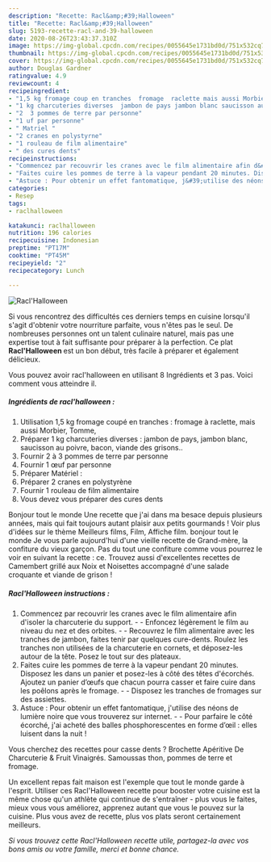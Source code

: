 ```yaml
---
description: "Recette: Racl&amp;#39;Halloween"
title: "Recette: Racl&amp;#39;Halloween"
slug: 5193-recette-racl-and-39-halloween
date: 2020-08-26T23:43:37.310Z
image: https://img-global.cpcdn.com/recipes/0055645e1731bd0d/751x532cq70/raclhalloween-photo-principale-de-la-recette.jpg
thumbnail: https://img-global.cpcdn.com/recipes/0055645e1731bd0d/751x532cq70/raclhalloween-photo-principale-de-la-recette.jpg
cover: https://img-global.cpcdn.com/recipes/0055645e1731bd0d/751x532cq70/raclhalloween-photo-principale-de-la-recette.jpg
author: Douglas Gardner
ratingvalue: 4.9
reviewcount: 4
recipeingredient:
- "1,5 kg fromage coup en tranches  fromage  raclette mais aussi Morbier Tomme"
- "1 kg charcuteries diverses  jambon de pays jambon blanc saucisson au poivre bacon viande des grisons"
- "2  3 pommes de terre par personne"
- "1 uf par personne"
- " Matriel "
- "2 cranes en polystyrne"
- "1 rouleau de film alimentaire"
- " des cures dents"
recipeinstructions:
- "Commencez par recouvrir les cranes avec le film alimentaire afin d&#39;isoler la charcuterie du support.  Enfoncez légèrement le film au niveau du nez et des orbites.  Recouvrez le film alimentaire avec les tranches de jambon, faites tenir par quelques cure-dents. Roulez les tranches non utilisées de la charcuterie en cornets, et déposez-les autour de la tête. Posez le tout sur des plateaux."
- "Faites cuire les pommes de terre à la vapeur pendant 20 minutes. Disposez les dans un panier et posez-les à côté des têtes d&#39;écorchés. Ajoutez un panier d’œufs que chacun pourra casser et faire cuire dans les poêlons après le fromage.  Disposez les tranches de fromages sur des assiettes."
- "Astuce : Pour obtenir un effet fantomatique, j&#39;utilise des néons de lumière noire que vous trouverez sur internet.   Pour parfaire le côté écorché, j&#39;ai acheté des balles phosphorescentes en forme d’œil : elles luisent dans la nuit !"
categories:
- Resep
tags:
- raclhalloween

katakunci: raclhalloween 
nutrition: 196 calories
recipecuisine: Indonesian
preptime: "PT17M"
cooktime: "PT45M"
recipeyield: "2"
recipecategory: Lunch

---
```



![Racl&#39;Halloween](https://img-global.cpcdn.com/recipes/0055645e1731bd0d/751x532cq70/raclhalloween-photo-principale-de-la-recette.jpg)

Si vous rencontrez des difficultés ces derniers temps en cuisine lorsqu'il s'agit d'obtenir votre nourriture parfaite, vous n'êtes pas le seul. De nombreuses personnes ont un talent culinaire naturel, mais pas une expertise tout à fait suffisante pour préparer à la perfection. Ce plat <strong> Racl&#39;Halloween </strong> est un bon début, très facile à préparer et également délicieux.

<!--inarticleads1-->

Vous pouvez avoir racl&#39;halloween en utilisant 8 Ingrédients et 3 pas. Voici comment vous atteindre il.

##### Ingrédients de racl&#39;halloween :

1. Utilisation 1,5 kg fromage coupé en tranches : fromage à raclette, mais aussi Morbier, Tomme,
1. Préparer 1 kg charcuteries diverses : jambon de pays, jambon blanc, saucisson au poivre, bacon, viande des grisons..
1. Fournir 2 à 3 pommes de terre par personne
1. Fournir 1 œuf par personne
1. Préparer  Matériel :
1. Préparer 2 cranes en polystyrène
1. Fournir 1 rouleau de film alimentaire
1. Vous devez vous préparer  des cures dents


Bonjour tout le monde Une recette que j&#39;ai dans ma besace depuis plusieurs années, mais qui fait toujours autant plaisir aux petits gourmands ! Voir plus d&#39;idées sur le thème Meilleurs films, Film, Affiche film. bonjour tout le monde Je vous parle aujourd&#39;hui d&#39;une vieille recette de Grand-mère, la confiture du vieux garçon. Pas du tout une confiture comme vous pourrez le voir en suivant la recette : ce. Trouvez aussi d&#39;excellentes recettes de Camembert grillé aux Noix et Noisettes accompagné d&#39;une salade croquante et viande de grison ! 

<!--inarticleads2-->

##### Racl&#39;Halloween instructions :

1. Commencez par recouvrir les cranes avec le film alimentaire afin d&#39;isoler la charcuterie du support. -  - Enfoncez légèrement le film au niveau du nez et des orbites. -  - Recouvrez le film alimentaire avec les tranches de jambon, faites tenir par quelques cure-dents. Roulez les tranches non utilisées de la charcuterie en cornets, et déposez-les autour de la tête. Posez le tout sur des plateaux.
1. Faites cuire les pommes de terre à la vapeur pendant 20 minutes. Disposez les dans un panier et posez-les à côté des têtes d&#39;écorchés. Ajoutez un panier d’œufs que chacun pourra casser et faire cuire dans les poêlons après le fromage. -  - Disposez les tranches de fromages sur des assiettes.
1. Astuce : Pour obtenir un effet fantomatique, j&#39;utilise des néons de lumière noire que vous trouverez sur internet.  -  - Pour parfaire le côté écorché, j&#39;ai acheté des balles phosphorescentes en forme d’œil : elles luisent dans la nuit !


Vous cherchez des recettes pour casse dents ? Brochette Apéritive De Charcuterie &amp; Fruit Vinaigrés. Samoussas thon, pommes de terre et fromage. 

<!--inarticleads1-->

<p>
Un excellent repas fait maison est l'exemple que tout le monde garde à l'esprit. Utiliser ces Racl&#39;Halloween recette pour booster votre cuisine est la même chose qu'un athlète qui continue de s'entraîner - plus vous le faites, mieux vous vous améliorez, apprenez autant que vous le pouvez sur la cuisine. Plus vous avez de recette, plus vos plats seront certainement meilleurs.
</p>

<p>
<i>Si vous trouvez cette Racl&#39;Halloween recette utile, partagez-la avec vos bons amis ou votre famille, merci et bonne chance.</i>
</p>
